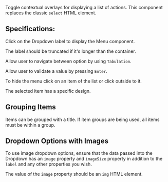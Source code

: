 Toggle contextual overlays for displaying a list of actions. This component replaces the classic `select` HTML element.

## Specifications:

Click on the Dropdown label to display the Menu component.

The label should be truncated if it's longer than the container.

Allow user to navigate between option by using `Tabulation`.

Allow user to validate a value by pressing `Enter`.

To hide the menu click on an item of the list or click outside to it.

The selected item has a specific design.

## Grouping Items
Items can be grouped with a title.
If item groups are being used, all items must be within a group.

## Dropdown Options with Images
To use image dropdown options, ensure that the data passed into the Dropdown has an `image` property and `imageSize` property in addition to the `label` and any other properties you wish.

The value of the `image` property should be an `img` HTML element.
